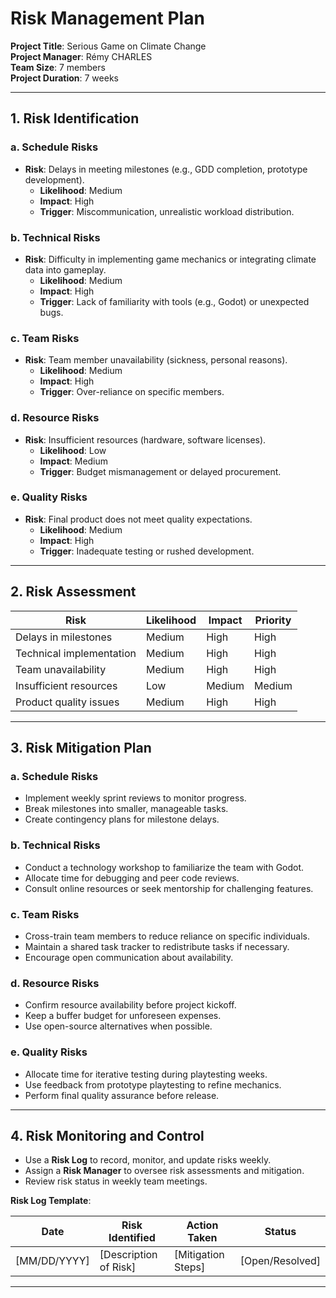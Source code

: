 # **Risk Management Plan**  
**Project Title**: Serious Game on Climate Change  
**Project Manager**: Rémy CHARLES </br>
**Team Size**: 7 members  
**Project Duration**: 7 weeks  

---

## **1. Risk Identification**

### **a. Schedule Risks**
- **Risk**: Delays in meeting milestones (e.g., GDD completion, prototype development).  
  - **Likelihood**: Medium  
  - **Impact**: High  
  - **Trigger**: Miscommunication, unrealistic workload distribution.

### **b. Technical Risks**
- **Risk**: Difficulty in implementing game mechanics or integrating climate data into gameplay.  
  - **Likelihood**: Medium  
  - **Impact**: High  
  - **Trigger**: Lack of familiarity with tools (e.g., Godot) or unexpected bugs.  

### **c. Team Risks**
- **Risk**: Team member unavailability (sickness, personal reasons).  
  - **Likelihood**: Medium  
  - **Impact**: High  
  - **Trigger**: Over-reliance on specific members.  

### **d. Resource Risks**
- **Risk**: Insufficient resources (hardware, software licenses).  
  - **Likelihood**: Low  
  - **Impact**: Medium  
  - **Trigger**: Budget mismanagement or delayed procurement.  

### **e. Quality Risks**
- **Risk**: Final product does not meet quality expectations.  
  - **Likelihood**: Medium  
  - **Impact**: High  
  - **Trigger**: Inadequate testing or rushed development.  

---

## **2. Risk Assessment**

| **Risk**                  | **Likelihood** | **Impact** | **Priority** |
|---------------------------|----------------|------------|--------------|
| Delays in milestones      | Medium         | High       | High         |
| Technical implementation  | Medium         | High       | High         |
| Team unavailability       | Medium         | High       | High         |
| Insufficient resources    | Low            | Medium     | Medium       |
| Product quality issues    | Medium         | High       | High         |

---

## **3. Risk Mitigation Plan**

### **a. Schedule Risks**  
- Implement weekly sprint reviews to monitor progress.  
- Break milestones into smaller, manageable tasks.  
- Create contingency plans for milestone delays.  

### **b. Technical Risks**  
- Conduct a technology workshop to familiarize the team with Godot.  
- Allocate time for debugging and peer code reviews.  
- Consult online resources or seek mentorship for challenging features.

### **c. Team Risks**  
- Cross-train team members to reduce reliance on specific individuals.  
- Maintain a shared task tracker to redistribute tasks if necessary.  
- Encourage open communication about availability.  

### **d. Resource Risks**  
- Confirm resource availability before project kickoff.  
- Keep a buffer budget for unforeseen expenses.  
- Use open-source alternatives when possible.  

### **e. Quality Risks**  
- Allocate time for iterative testing during playtesting weeks.  
- Use feedback from prototype playtesting to refine mechanics.  
- Perform final quality assurance before release.  

---

## **4. Risk Monitoring and Control**

- Use a **Risk Log** to record, monitor, and update risks weekly.  
- Assign a **Risk Manager** to oversee risk assessments and mitigation.  
- Review risk status in weekly team meetings.  

**Risk Log Template**:  

| **Date**       | **Risk Identified**       | **Action Taken**         | **Status**       |  
|-----------------|---------------------------|--------------------------|------------------|  
| [MM/DD/YYYY]    | [Description of Risk]     | [Mitigation Steps]       | [Open/Resolved]  |  

---